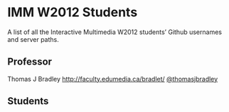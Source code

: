 # IMM W2012 Students

A list of all the Interactive Multimedia W2012 students’ Github usernames and server paths.

## Professor
Thomas J Bradley <http://faculty.edumedia.ca/bradlet/> [@thomasjbradley](https://github.com/thomasjbradley)

## Students